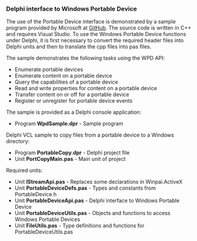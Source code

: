 ### Delphi interface to Windows Portable Device

The use of the Portable Device interface is demonstrated by a sample program
provided by Microsoft at [GitHub](https://github.com/microsoft/Windows-classic-samples/tree/main/Samples/PortableDeviceCOM). 
The source code is written in C++ and requires Visual Studio. To use the
Windows Portable Device functions under Delphi, it is first necessary to convert 
the required header files into Delphi units and then to translate the cpp files
into pas files. 

The sample demonstrates the following tasks using the WPD API:
  
- Enumerate portable devices
- Enumerate content on a portable device
- Query the capabilities of a portable device
- Read and write properties for content on a portable device
- Transfer content on or off for a portable device
- Register or unregister for portable device events

The sample is provided as a Delphi console application:

- Program **WpdSample.dpr** - Sample program

Delphi VCL sample to copy files from a portable device to a Windows directory:

- Program **PortableCopy.dpr** - Delphi project file
- Unit **PortCopyMain.pas** - Main unit of project

Required units:
- Unit **IStreamApi.pas** - Replaces some declarations in Winpai.ActiveX
- Unit **PortableDeviceDefs.pas** - Types and constants from PortableDevice.h
- Unit **PortableDeviceApi.pas** - Delphi interface to Windows Portable Device
- Unit **PortableDeviceUtils.pas** - Objects and functions to access Windows Portable Devices
- Unit **FileUtils.pas** - Type definitions and functions for PortableDeviceUtils.pas 
